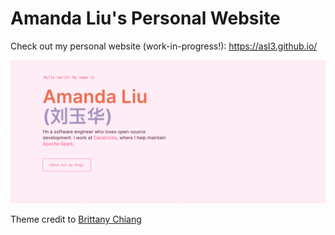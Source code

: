 # Amanda Liu's Personal Website

Check out my personal website (work-in-progress!): <https://asl3.github.io/>

![site preview](https://github.com/asl3/asl3.github.io/blob/main/static/og.png)

Theme credit to [Brittany Chiang](https://github.com/bchiang7)

